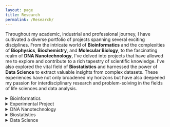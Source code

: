 ```yaml
---
layout: page
title: Research
permalink: /Research/
---
```


Throughout my academic, industrial and professional journey, I have cultivated a diverse portfolio of projects spanning several exciting disciplines. From the intricate world of **Bioinformatics** and the complexities of **Biophysics**, **Biochemistry**, and **Molecular Biology**, to the fascinating realm of **DNA Nanotechnology**, I've delved into projects that have allowed me to explore and contribute to a rich tapestry of scientific knowledge. I've also explored the vital field of **Biostatistics** and harnessed the power of **Data Science** to extract valuable insights from complex datasets. These experiences have not only broadened my horizons but have also deepened my passion for interdisciplinary research and problem-solving in the fields of life sciences and data analysis. 

<details>
<summary>Bioinformatics</summary>
 
 * Molecular Dynamics simulations
 * RNA Seq
 * Chip Seq
 * Haplotype Tagging
 * Single Cell Origin of Replication mapping
 * Index Hopping in NGS

</details>

<details>
<summary>Experimental Project</summary>
 
<details>
<summary>Biophysics: Discovery of a unique DNA structure "iCD-DNA" linked to multiple neurological disorder</summary>
 
## Project Overview
 
 Attributes | |
| -------- |  -------- |
| Supervisor | Dr. Dipankar Sen |
| Affiliation | Department of MBB, Simon Fraser University |
| Publication | 1 (PloS ONE) |
| Skills | Gel Electrophoresis, CD Spectroscopy, 1D NMR, Chemical Probing, Computational Modeling |

I, under the supervision of Dr. Dipankar Sen, worked with d(C2G4) repeat DNA sequence to discover a novel DNA secondary structure, named, iCD-DNA, with potential causal implication in Neurodegenrative Disorders. Here is the description:

* [(C2G4)n repeat expansion sequences from the C9orf72 gene form an unusual DNA higher-order structure in the pH range of 5-6](https://journals.plos.org/plosone/article?id=10.1371/journal.pone.0198418)
  Massive expansion of a DNA hexanucleotide sequence repeat (C2G4) within the human C9orf72 gene has been linked to a number of neurodegenerative diseases. In sodium or potassium salt solutions,
  single-stranded d(C2G4)n DNAs fold to form G-quadruplexes. We have found that in magnesium or lithium salt solutions, especially under slightly acidic conditions,
  d(C2G4)n oligonucleotides fold to form a distinctive higher order structure whose most striking feature is an "inverted" circular dichroism spectrum, which is
  distinguishable from the spectrum of the left handed DNA double-helix, Z-DNA. On the basis of CD spectroscopy, gel mobility as well as chemical protection analysis,
  we propose that this structure, which we call "iCD-DNA", may be a left-handed Hoogsteen base-paired duplex, an unorthodox G-quadruplex/i-motif composite, or a non-canonical,
  "braided" DNA triplex. Given that iCD-DNA forms under slightly acidic solution conditions, we do not know at this point in time whether or not it forms within living cells.


</details>
    
  * [Biochemistry: Discovery of a DNAzyme to catalyse "Click Reaction"](Biochemistry.md)
  * [Molecular Biology: Mapping DNA G-Quadruplexes in living cells](Molecular%20Biology.md)

</details>


<details>
<summary>DNA Nanotechnology</summary>
  
  * [A novel engineering to make long and reversible DNA nanowire and introduction to "Socket-plug" complementarity](DNA%20Nanotech.md)
    
</details>

<details>
<summary>Biostatistics</summary>
  
  * Placebo study from multi arm platform trials
    
</details>

<details>
<summary>Data Science</summary>
  
  * [List of all Machine learning projects](Data%20Science.md)
    
</details>
